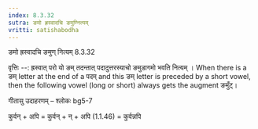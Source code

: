 ```yaml
---
index: 8.3.32
sutra: ङमो ह्रस्वादचि ङमुण्नित्यम्
vritti: satishabodha
---
```



 ङमो ह्रस्वादचि ङमुण् नित्यम् 8.3.32 


वृत्तिः --: ह्रस्वात् परो यो ङम् तदन्तात् पदादुत्तरस्याचो ङमुडागमो भवति नित्यम् । When there is a ङम् letter at the end of a पदम् and this ङम् letter is preceded by a short vowel, then the following vowel (long or short) always gets the augment ङमुँट्। 


गीतासु उदाहरणम् – श्लोकः bg5-7 


कुर्वन् + अपि = कुर्वन् + न् + अपि (1.1.46) = कुर्वन्नपि 


